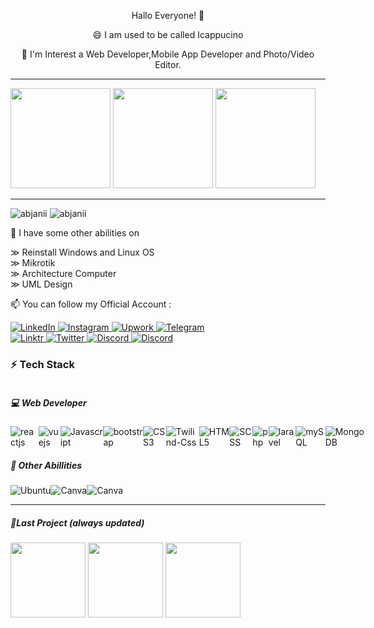 <p align="center"> Hallo Everyone! 👋</p>

<p align="center">😄 I am used to be called Icappucino</p>

<p align="center">🔭 I'm Interest a Web Developer,Mobile App Developer and Photo/Video Editor.</p>

---

<p align="left">
  <img height="160em" src="https://github-readme-stats-eight-theta.vercel.app/api?username=Abjanii&show_icons=true&theme=algolia&include_all_commits=true&count_private=true"/>
  <img height="160em" src="https://github-readme-streak-stats.herokuapp.com/?user=abjanii&theme=algolia"/>
  <img height="160em" src="https://github-readme-stats-eight-theta.vercel.app/api/top-langs/?username=Abjanii&layout=compact&langs_count=8&theme=algolia"/>
</a>
</p>

---

<p align="left">
<img src="https://komarev.com/ghpvc/?username=abjanii&label=Profile%20views&color=0e75b6&style=flat" alt="abjanii" />
<img src="https://img.shields.io/github/followers/abjanii.svg?style=social&label=Follow&maxAge=2592000" alt="abjanii" />
</p>

🌱 I have some other abilities on 

&#8811; Reinstall Windows and Linux OS </br>
&#8811; Mikrotik </br>
&#8811; Architecture Computer </br>
&#8811; UML Design </br>

📫 You can follow my Official Account :

  <a href="https://www.linkedin.com/in/afjani23" target="_blank">
    <img alt="LinkedIn" src="https://img.shields.io/badge/linkedin-%230077B5.svg?&style=for-the-badge&logo=linkedin&logoColor=white" />
  </a> 
  <a href="https://instagram.com/icappucino_" target="_blank">
    <img alt="Instagram" src="https://img.shields.io/badge/instagram-%23E4405F.svg?&style=for-the-badge&logo=instagram&logoColor=white" />
  </a>
    <a href="https://www.upwork.com/freelancers/~01a41118f2303c0ff9" target="_blank">
    <img alt="Upwork" src="https://img.shields.io/badge/UpWork-6FDA44?style=for-the-badge&logo=Upwork&logoColor=white" />
  </a>
    <a href="https://t.me/Icappucino7" target="_blank">
    <img alt="Telegram" src="https://img.shields.io/badge/Telegram-2CA5E0?style=for-the-badge&logo=telegram&logoColor=white" /> </br>
  </a>
     <a href="https://linktr.ee/icappucino" target="_blank">
    <img alt="Linktr" src="https://img.shields.io/badge/linktree-39E09B?style=for-the-badge&logo=linktree&logoColor=white" />
  </a>
      <a href="https://twitter.com/Icappucino7" target="_blank">
    <img alt="Twitter" src="https://img.shields.io/badge/Twitter-1DA1F2?style=for-the-badge&logo=twitter&logoColor=white" />
  </a>
      <a href="https://discord.gg/xj49eZ4dYy" target="_blank">
    <img alt="Discord" src="https://img.shields.io/badge/Discord-7289DA?style=for-the-badge&logo=discord&logoColor=white" />
  </a>
        <a href="mailto:icoffeee7@gmail.com" target="_blank">
    <img alt="Discord" src="https://img.shields.io/badge/Gmail-D14836?style=for-the-badge&logo=gmail&logoColor=white" />
  </a>


 </p>
 <h3>⚡ Tech Stack</h3>
 <p style="display:flex">
 <h5> 💻 Web Developer </h5>
   <p style="display:flex">
     <img alt="reactjs" src="https://img.shields.io/badge/React-20232A?style=for-the-badge&logo=react&logoColor=61DAFB" />
     <img alt="vuejs" src="https://img.shields.io/badge/Vue.js-35495E?style=for-the-badge&logo=vue.js&logoColor=4FC08D" />
     <img alt="Javascript" src="https://img.shields.io/badge/JavaScript-F7DF1E?style=for-the-badge&logo=javascript&logoColor=black" />
     <img alt="bootstrap" src="https://img.shields.io/badge/Bootstrap-563D7C?style=for-the-badge&logo=bootstrap&logoColor=white" /> </br>
     <img alt="CSS3" src="https://img.shields.io/badge/CSS3-1572B6?style=for-the-badge&logo=css3&logoColor=white" />
     <img alt="Twilind-Css" src="https://img.shields.io/badge/Tailwind_CSS-38B2AC?style=for-the-badge&logo=tailwind-css&logoColor=white" />
     <img alt="HTML5" src="https://img.shields.io/badge/HTML5-E34F26?style=for-the-badge&logo=html5&logoColor=white" />
     <img alt="SCSS" src="https://img.shields.io/badge/Sass-CC6699?style=for-the-badge&logo=sass&logoColor=white" /> </br>
     <img alt="php" src="https://img.shields.io/badge/PHP-777BB4?style=for-the-badge&logo=php&logoColor=white" />
     <img alt="laravel" src="https://img.shields.io/badge/Laravel-FF2D20?style=for-the-badge&logo=laravel&logoColor=white" />
     <img alt="mySQL" src="https://img.shields.io/badge/MySQL-00000F?style=for-the-badge&logo=mysql&logoColor=white" />
     <img alt="MongoDB" src="https://img.shields.io/badge/MongoDB-4EA94B?style=for-the-badge&logo=mongodb&logoColor=white" />
   </p>
<h5> 📌 Other Abillities </h5>
<p style="display:flex">
     <img alt="Ubuntu" src="https://img.shields.io/badge/Ubuntu-E95420?style=for-the-badge&logo=ubuntu&logoColor=white" />
     <img alt="Canva" src="https://img.shields.io/badge/Canva-%2300C4CC.svg?&style=for-the-badge&logo=Canva&logoColor=white" />
     <img alt="Canva" src="https://img.shields.io/badge/Visual_Studio-5C2D91?style=for-the-badge&logo=visual%20studio&logoColor=white" />
</p>

---
<h5>📍Last Project (always updated) </h5>

<p style="display:flex">
<img height="120em" src="https://user-images.githubusercontent.com/93023359/196518636-96e208a0-144e-4406-8c6b-ba1203e8fff2.jpeg"> &nbsp
<img height="120em" src="https://user-images.githubusercontent.com/93023359/196519290-144885bd-8326-4ce0-b510-f3904e0ed855.jpeg"> &nbsp
<img height="120em" src="https://user-images.githubusercontent.com/93023359/196520185-5316bce7-aa23-427a-84d2-ce9efbbd607a.jpeg">
</p>


